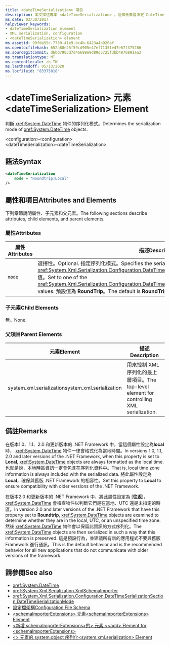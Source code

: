 ```yaml
---
title: <dateTimeSerialization> 項目
description: 本文描述專案 <dateTimeSerialization> ，這個元素會決定 DateTime 物件的序列化模式。
ms.date: 03/30/2017
helpviewer_keywords:
- dateTimeSerialization element
- XML serialization, configuration
- <dateTimeSerialization> element
ms.assetid: 90fda55c-7730-41e9-bc4b-6423a4b920af
ms.openlocfilehash: 652a88e25f59cd905e47ef71351e47e67f375286
ms.sourcegitcommit: d6bd7903d7d46698e9d89d3725f3bb4876891aa3
ms.translationtype: MT
ms.contentlocale: zh-TW
ms.lasthandoff: 05/13/2020
ms.locfileid: "83375818"
---
```

# <a name="datetimeserialization-element"></a><span data-ttu-id="0da4e-103">\<dateTimeSerialization> 元素</span><span class="sxs-lookup"><span data-stu-id="0da4e-103">\<dateTimeSerialization> Element</span></span>
<span data-ttu-id="0da4e-104">判斷 <xref:System.DateTime> 物件的序列化模式。</span><span class="sxs-lookup"><span data-stu-id="0da4e-104">Determines the serialization mode of <xref:System.DateTime> objects.</span></span>  
  
 <span data-ttu-id="0da4e-105">\<configuration></span><span class="sxs-lookup"><span data-stu-id="0da4e-105">\<configuration></span></span>  
<span data-ttu-id="0da4e-106">\<dateTimeSerialization></span><span class="sxs-lookup"><span data-stu-id="0da4e-106">\<dateTimeSerialization></span></span>  
  
## <a name="syntax"></a><span data-ttu-id="0da4e-107">語法</span><span class="sxs-lookup"><span data-stu-id="0da4e-107">Syntax</span></span>  
  
```xml  
<dateTimeSerialization  
    mode = "Roundtrip|Local"  
/>  
```  
  
## <a name="attributes-and-elements"></a><span data-ttu-id="0da4e-108">屬性和項目</span><span class="sxs-lookup"><span data-stu-id="0da4e-108">Attributes and Elements</span></span>  
 <span data-ttu-id="0da4e-109">下列章節說明屬性、子元素和父元素。</span><span class="sxs-lookup"><span data-stu-id="0da4e-109">The following sections describe attributes, child elements, and parent elements.</span></span>  
  
### <a name="attributes"></a><span data-ttu-id="0da4e-110">屬性</span><span class="sxs-lookup"><span data-stu-id="0da4e-110">Attributes</span></span>  
  
|<span data-ttu-id="0da4e-111">屬性</span><span class="sxs-lookup"><span data-stu-id="0da4e-111">Attributes</span></span>|<span data-ttu-id="0da4e-112">描述</span><span class="sxs-lookup"><span data-stu-id="0da4e-112">Description</span></span>|  
|----------------|-----------------|  
|`mode`|<span data-ttu-id="0da4e-113">選擇性。</span><span class="sxs-lookup"><span data-stu-id="0da4e-113">Optional.</span></span> <span data-ttu-id="0da4e-114">指定序列化模式。</span><span class="sxs-lookup"><span data-stu-id="0da4e-114">Specifies the serialization mode.</span></span> <span data-ttu-id="0da4e-115">設定為其中一個 <xref:System.Xml.Serialization.Configuration.DateTimeSerializationSection.DateTimeSerializationMode> 值。</span><span class="sxs-lookup"><span data-stu-id="0da4e-115">Set to one of the <xref:System.Xml.Serialization.Configuration.DateTimeSerializationSection.DateTimeSerializationMode> values.</span></span> <span data-ttu-id="0da4e-116">預設值為 **RoundTrip**。</span><span class="sxs-lookup"><span data-stu-id="0da4e-116">The default is **RoundTrip**.</span></span>|  
  
### <a name="child-elements"></a><span data-ttu-id="0da4e-117">子元素</span><span class="sxs-lookup"><span data-stu-id="0da4e-117">Child Elements</span></span>  
 <span data-ttu-id="0da4e-118">無。</span><span class="sxs-lookup"><span data-stu-id="0da4e-118">None.</span></span>  
  
### <a name="parent-elements"></a><span data-ttu-id="0da4e-119">父項目</span><span class="sxs-lookup"><span data-stu-id="0da4e-119">Parent Elements</span></span>  
  
|<span data-ttu-id="0da4e-120">元素</span><span class="sxs-lookup"><span data-stu-id="0da4e-120">Element</span></span>|<span data-ttu-id="0da4e-121">描述</span><span class="sxs-lookup"><span data-stu-id="0da4e-121">Description</span></span>|  
|-------------|-----------------|  
|<span data-ttu-id="0da4e-122">system.xml.serialization</span><span class="sxs-lookup"><span data-stu-id="0da4e-122">system.xml.serialization</span></span>|<span data-ttu-id="0da4e-123">用來控制 XML 序列化的最上層項目。</span><span class="sxs-lookup"><span data-stu-id="0da4e-123">The top-level element for controlling XML serialization.</span></span>|  
  
## <a name="remarks"></a><span data-ttu-id="0da4e-124">備註</span><span class="sxs-lookup"><span data-stu-id="0da4e-124">Remarks</span></span>  
 <span data-ttu-id="0da4e-125">在版本1.0、1.1、2.0 和更新版本的 .NET Framework 中，當這個屬性設定為**local**時， <xref:System.DateTime> 物件一律會格式化為當地時間。</span><span class="sxs-lookup"><span data-stu-id="0da4e-125">In versions 1.0, 1.1, 2.0 and later versions of the .NET Framework, when this property is set to **Local**, <xref:System.DateTime> objects are always formatted as the local time.</span></span> <span data-ttu-id="0da4e-126">也就是說，本地時區資訊一定會包含在序列化資料中。</span><span class="sxs-lookup"><span data-stu-id="0da4e-126">That is, local time zone information is always included with the serialized data.</span></span> <span data-ttu-id="0da4e-127">將此屬性設定為 **Local**，確保與舊版 .NET Framework 的相容性。</span><span class="sxs-lookup"><span data-stu-id="0da4e-127">Set this property to **Local** to ensure compatibility with older versions of the .NET Framework.</span></span>  
  
 <span data-ttu-id="0da4e-128">在版本2.0 和更新版本的 .NET Framework 中，將此屬性設定為 [**往返**]， <xref:System.DateTime> 會檢查物件以判斷它們是在當地、UTC 還是未指定的時區。</span><span class="sxs-lookup"><span data-stu-id="0da4e-128">In version 2.0 and later versions of the .NET Framework that have this property set to **Roundtrip**, <xref:System.DateTime> objects are examined to determine whether they are in the local, UTC, or an unspecified time zone.</span></span> <span data-ttu-id="0da4e-129">然後 <xref:System.DateTime> 物件會以保留此資訊的方式序列化。</span><span class="sxs-lookup"><span data-stu-id="0da4e-129">The <xref:System.DateTime> objects are then serialized in such a way that this information is preserved.</span></span> <span data-ttu-id="0da4e-130">這是預設行為，並建議所有新的應用程式不要與舊版 Framework 進行通訊。</span><span class="sxs-lookup"><span data-stu-id="0da4e-130">This is the default behavior and is the recommended behavior for all new applications that do not communicate with older versions of the framework.</span></span>  
  
## <a name="see-also"></a><span data-ttu-id="0da4e-131">請參閱</span><span class="sxs-lookup"><span data-stu-id="0da4e-131">See also</span></span>

- <xref:System.DateTime>
- <xref:System.Xml.Serialization.XmlSchemaImporter>
- <xref:System.Xml.Serialization.Configuration.DateTimeSerializationSection.DateTimeSerializationMode>
- [<span data-ttu-id="0da4e-132">設定檔架構</span><span class="sxs-lookup"><span data-stu-id="0da4e-132">Configuration File Schema</span></span>](../../../docs/framework/configure-apps/file-schema/index.md)
- [<span data-ttu-id="0da4e-133">\<schemaImporterExtensions> 元素</span><span class="sxs-lookup"><span data-stu-id="0da4e-133">\<schemaImporterExtensions> Element</span></span>](../../../docs/standard/serialization/schemaimporterextensions-element.md)
- [<span data-ttu-id="0da4e-134">\<新增 schemaImporterExtensions>的> 元素 \<</span><span class="sxs-lookup"><span data-stu-id="0da4e-134">\<add> Element for \<schemaImporterExtensions></span></span>](../../../docs/standard/serialization/add-element-for-schemaimporterextensions.md)
- [<span data-ttu-id="0da4e-135">\<> 元素的 system.object 序列化</span><span class="sxs-lookup"><span data-stu-id="0da4e-135">\<system.xml.serialization> Element</span></span>](../../../docs/standard/serialization/system-xml-serialization-element.md)
